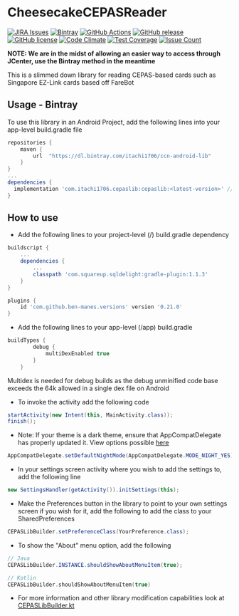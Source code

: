 CheesecakeCEPASReader
========
[![JIRA Issues](https://img.shields.io/badge/JIRA-Issues-blue)](https://itachi1706.atlassian.net/browse/CCRANDLIB)
[![Bintray](https://img.shields.io/bintray/v/itachi1706/ccn-android-lib/cepas-reader)](https://bintray.com/itachi1706/ccn-android-lib/cepas-reader/_latestVersion)
[![GitHub Actions](https://github.com/itachi1706/CheesecakeCEPASReader/workflows/Android%20CI/badge.svg)](https://github.com/itachi1706/CheesecakeCEPASReader/actions)
[![GitHub release](https://img.shields.io/github/release/itachi1706/CheesecakeCEPASReader.svg)](https://github.com/itachi1706/CheesecakeCEPASReader/releases) 
[![GitHub license](https://img.shields.io/github/license/itachi1706/CheesecakeCEPASReader.svg)](https://github.com/itachi1706/CheesecakeCEPASReader/blob/master/LICENSE) 
[![Code Climate](https://codeclimate.com/github/itachi1706/CheesecakeCEPASReader/badges/gpa.svg)](https://codeclimate.com/github/itachi1706/CheesecakeCEPASReader) 
[![Test Coverage](https://codeclimate.com/github/itachi1706/CheesecakeCEPASReader/badges/coverage.svg)](https://codeclimate.com/github/itachi1706/CheesecakeCEPASReader/coverage) 
[![Issue Count](https://codeclimate.com/github/itachi1706/CheesecakeCEPASReader/badges/issue_count.svg)](https://codeclimate.com/github/itachi1706/CheesecakeCEPASReader)

**NOTE: We are in the midst of allowing an easier way to access through JCenter, use the Bintray method in the meantime**

This is a slimmed down library for reading CEPAS-based cards such as Singapore EZ-Link cards based off FareBot

## Usage - Bintray
To use this library in an Android Project, add the following lines into your app-level build.gradle file

```gradle
repositories {
	maven {
		url  "https://dl.bintray.com/itachi1706/ccn-android-lib"
	}
}
...
dependencies {
  implementation 'com.itachi1706.cepaslib:cepaslib:<latest-version>' // See bintray badge for latest version
}
```

## How to use

* Add the following lines to your project-level (/) build.gradle dependency
```gradle
buildscript {
    ...
    dependencies {
        ...
        classpath 'com.squareup.sqldelight:gradle-plugin:1.1.3'
    }
}

plugins {
    id 'com.github.ben-manes.versions' version '0.21.0'
}
```
* Add the following lines to your app-level (/app) build.gradle
```gradle
buildTypes {
        debug {
            multiDexEnabled true
        }
    }
```

Multidex is needed for debug builds as the debug unminified code base exceeds the 64k allowed in a single dex file on Android  
* To invoke the activity add the following code
```java
startActivity(new Intent(this, MainActivity.class));
finish();
```
* Note: If your theme is a dark theme, ensure that AppCompatDelegate has properly updated it. View options possible [here](https://developer.android.com/reference/android/support/v7/app/AppCompatDelegate.html#mode_night_auto)
```java
AppCompatDelegate.setDefaultNightMode(AppCompatDelegate.MODE_NIGHT_YES); // View more at AppCompatDelegate file
```
* In your settings screen activity where you wish to add the settings to, add the following line 
```java
new SettingsHandler(getActivity()).initSettings(this);
```
* Make the Preferences button in the library to point to your own settings screen if you wish for it, add the following to add the class to your SharedPreferences
```java
CEPASLibBuilder.setPreferenceClass(YourPreference.class);
```
* To show the "About" menu option, add the following  

```java
// Java
CEPASLibBuilder.INSTANCE.shouldShowAboutMenuItem(true);
```

```kotlin
// Kotlin
CEPASLibBuilder.shouldShowAboutMenuItem(true)
```

* For more information and other library modification capabilities look at [CEPASLibBuilder.kt](https://github.com/itachi1706/CheesecakeCEPASReader/blob/master/src/main/java/com/itachi1706/cepaslib/CEPASLibBuilder.kt)
